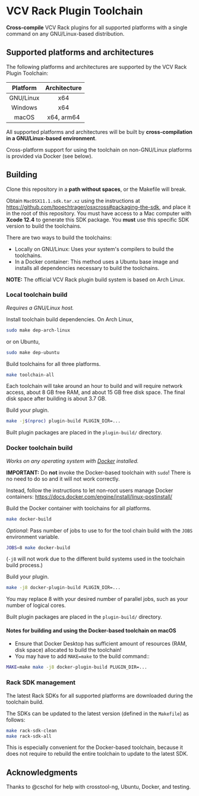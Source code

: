 # VCV Rack Plugin Toolchain

**Cross-compile** VCV Rack plugins for all supported platforms with a single command on any GNU/Linux-based distribution.

## Supported platforms and architectures

The following platforms and architectures are supported by the VCV Rack Plugin Toolchain:

| Platform  | Architecture |
|:---------:|:------------:|
| GNU/Linux | x64          |
| Windows   | x64          |
| macOS     | x64, arm64   |

All supported platforms and architectures will be built by **cross-compilation in a GNU/Linux-based environment**.

Cross-platform support for using the toolchain on non-GNU/Linux platforms is provided via Docker (see below).

## Building

Clone this repository in a **path without spaces**, or the Makefile will break.

Obtain `MacOSX11.1.sdk.tar.xz` using the instructions at https://github.com/tpoechtrager/osxcross#packaging-the-sdk, and place it in the root of this repository.
You must have access to a Mac computer with **Xcode 12.4** to generate this SDK package. You **must** use this specific SDK version to build the toolchains.

There are two ways to build the toolchains:
- Locally on GNU/Linux: Uses your system's compilers to build the toolchains.
- In a Docker container: This method uses a Ubuntu base image and installs all dependencies necessary to build the toolchains.

**NOTE:** The official VCV Rack plugin build system is based on Arch Linux.

### Local toolchain build

*Requires a GNU/Linux host.*

Install toolchain build dependencies.
On Arch Linux,
```bash
sudo make dep-arch-linux
```
or on Ubuntu,
```bash
sudo make dep-ubuntu
```

Build toolchains for all three platforms.
```bash
make toolchain-all
```
Each toolchain will take around an hour to build and will require network access, about 8 GB free RAM, and about 15 GB free disk space.
The final disk space after building is about 3.7 GB.

Build your plugin.
```bash
make -j$(nproc) plugin-build PLUGIN_DIR=...
```

Built plugin packages are placed in the `plugin-build/` directory.

### Docker toolchain build

*Works on any operating system with [Docker](https://www.docker.com/) installed.*

**IMPORTANT:** Do **not** invoke the Docker-based toolchain with `sudo`! There is no need to do so and it will not work correctly.

Instead, follow the instructions to let non-root users manage Docker containers: https://docs.docker.com/engine/install/linux-postinstall/

Build the Docker container with toolchains for all platforms.
```bash
make docker-build
```

*Optional*: Pass number of jobs to use to for the tool chain build with the `JOBS` environment variable.
```bash
JOBS=8 make docker-build
```
(`-j8` will not work due to the different build systems used in the toolchain build process.)

Build your plugin.

```bash
make -j8 docker-plugin-build PLUGIN_DIR=...
```
You may replace 8 with your desired number of parallel jobs, such as your number of logical cores.

Built plugin packages are placed in the `plugin-build/` directory.

#### Notes for building and using the Docker-based toolchain on macOS

- Ensure that Docker Desktop has sufficient amount of resources (RAM, disk space) allocated to build the toolchain!
- You may have to add `MAKE=make` to the build command::

```bash
MAKE=make make -j8 docker-plugin-build PLUGIN_DIR=...
```

### Rack SDK management

The latest Rack SDKs for all supported platforms are downloaded during the toolchain build.

The SDKs can be updated to the latest version (defined in the `Makefile`) as follows:

```bash
make rack-sdk-clean
make rack-sdk-all
```

This is especially convenient for the Docker-based toolchain, because it does not require to rebuild the entire toolchain to update to the latest SDK.

## Acknowledgments

Thanks to @cschol for help with crosstool-ng, Ubuntu, Docker, and testing.
